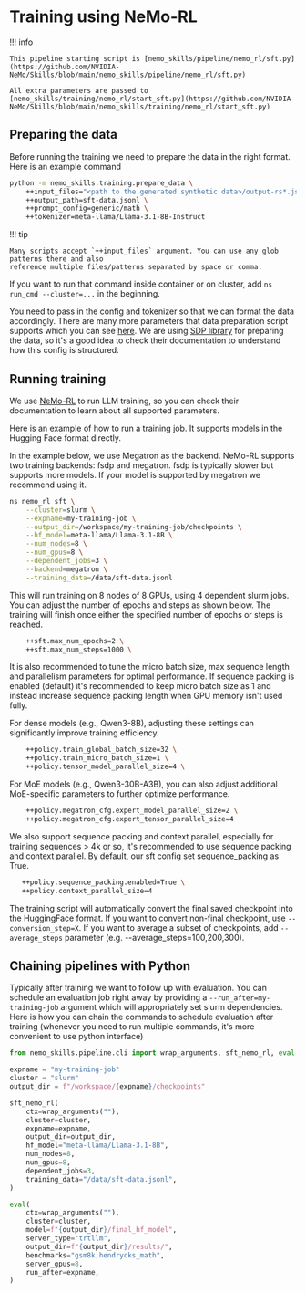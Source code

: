 # Training using NeMo-RL

!!! info

    This pipeline starting script is [nemo_skills/pipeline/nemo_rl/sft.py](https://github.com/NVIDIA-NeMo/Skills/blob/main/nemo_skills/pipeline/nemo_rl/sft.py)

    All extra parameters are passed to [nemo_skills/training/nemo_rl/start_sft.py](https://github.com/NVIDIA-NeMo/Skills/blob/main/nemo_skills/training/nemo_rl/start_sft.py)


## Preparing the data

Before running the training we need to prepare the data in the right format. Here is an example command

```bash
python -m nemo_skills.training.prepare_data \
    ++input_files="<path to the generated synthetic data>/output-rs*.jsonl"> \
    ++output_path=sft-data.jsonl \
    ++prompt_config=generic/math \
    ++tokenizer=meta-llama/Llama-3.1-8B-Instruct
```

!!! tip

    Many scripts accept `++input_files` argument. You can use any glob patterns there and also
    reference multiple files/patterns separated by space or comma.

If you want to run that command inside container or on cluster, add `ns run_cmd --cluster=...` in the beginning.

You need to pass in the config and tokenizer so that we can format the data accordingly. There are many more parameters
that data preparation script supports which you can see
[here](https://github.com/NVIDIA-NeMo/Skills/blob/main/nemo_skills/training/data_preparation_utils/config/math_sft.yaml).
We are using [SDP library](https://github.com/NVIDIA/NeMo-speech-data-processor) for preparing the data, so it's
a good idea to check their documentation to understand how this config is structured.


## Running training

We use [NeMo-RL](https://github.com/NVIDIA-NeMo/RL) to run LLM training,
so you can check their documentation to learn about all supported parameters.

Here is an example of how to run a training job.
It supports models in the Hugging Face format directly.

In the example below, we use Megatron as the backend.
NeMo-RL supports two training backends: fsdp and megatron. fsdp is typically slower but supports more models. If your model is supported by megatron we recommend using it.

```bash
ns nemo_rl sft \
    --cluster=slurm \
    --expname=my-training-job \
    --output_dir=/workspace/my-training-job/checkpoints \
    --hf_model=meta-llama/Llama-3.1-8B \
    --num_nodes=8 \
    --num_gpus=8 \
    --dependent_jobs=3 \
    --backend=megatron \
    --training_data=/data/sft-data.jsonl
```

This will run training on 8 nodes of 8 GPUs, using 4 dependent slurm jobs.
You can adjust the number of epochs and steps as shown below.
The training will finish once either the specified number of epochs or steps is reached.

```bash
    ++sft.max_num_epochs=2 \
    ++sft.max_num_steps=1000 \
```

It is also recommended to tune the micro batch size, max sequence length and parallelism parameters for optimal performance. If sequence packing is enabled (default) it's recommended to keep micro batch size as 1 and instead increase sequence packing length when GPU memory isn't used fully.

For dense models (e.g., Qwen3-8B), adjusting these settings can significantly improve training efficiency.

```bash
    ++policy.train_global_batch_size=32 \
    ++policy.train_micro_batch_size=1 \
    ++policy.tensor_model_parallel_size=4 \
```

For MoE models (e.g., Qwen3-30B-A3B), you can also adjust additional MoE-specific parameters to further optimize performance.

```bash
    ++policy.megatron_cfg.expert_model_parallel_size=2 \
    ++policy.megatron_cfg.expert_tensor_parallel_size=4
```


We also support sequence packing and context parallel, especially for training sequences > 4k or so, it's recommended to use sequence packing and context parallel.
By default, our sft config set sequence_packing as True.
```bash
   ++policy.sequence_packing.enabled=True \
   ++policy.context_parallel_size=4
```


The training script will automatically convert the final saved checkpoint into the HuggingFace format.
If you want to convert non-final checkpoint, use `--conversion_step=X`.
If you want to average a subset of checkpoints, add `--average_steps` parameter (e.g. --average_steps=100,200,300).

## Chaining pipelines with Python

Typically after training we want to follow up with evaluation. You can schedule
an evaluation job right away by providing a `--run_after=my-training-job` argument
which will appropriately set slurm dependencies. Here is how you can chain the commands
to schedule evaluation after training
(whenever you need to run multiple commands, it's more convenient to use python interface)

```python
from nemo_skills.pipeline.cli import wrap_arguments, sft_nemo_rl, eval

expname = "my-training-job"
cluster = "slurm"
output_dir = f"/workspace/{expname}/checkpoints"

sft_nemo_rl(
    ctx=wrap_arguments(""),
    cluster=cluster,
    expname=expname,
    output_dir=output_dir,
    hf_model="meta-llama/Llama-3.1-8B",
    num_nodes=8,
    num_gpus=8,
    dependent_jobs=3,
    training_data="/data/sft-data.jsonl",
)

eval(
    ctx=wrap_arguments(""),
    cluster=cluster,
    model=f"{output_dir}/final_hf_model",
    server_type="trtllm",
    output_dir=f"{output_dir}/results/",
    benchmarks="gsm8k,hendrycks_math",
    server_gpus=8,
    run_after=expname,
)
```

